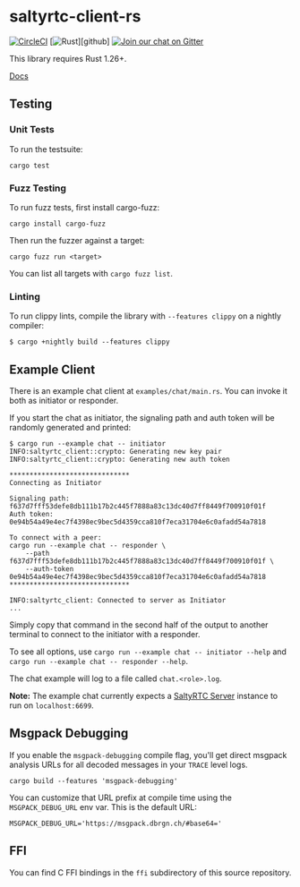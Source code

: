 # saltyrtc-client-rs

[![CircleCI][circle-ci-badge]][circle-ci]
[![Rust][rust-badge]][github]
[![Join our chat on Gitter](https://badges.gitter.im/saltyrtc/Lobby.svg)](https://gitter.im/saltyrtc/Lobby)

This library requires Rust 1.26+.

[Docs](https://docs.rs/saltyrtc-client)

## Testing

### Unit Tests

To run the testsuite:

    cargo test

### Fuzz Testing

To run fuzz tests, first install cargo-fuzz:

    cargo install cargo-fuzz

Then run the fuzzer against a target:

    cargo fuzz run <target>

You can list all targets with `cargo fuzz list`.

### Linting

To run clippy lints, compile the library with `--features clippy` on a nightly
compiler:

    $ cargo +nightly build --features clippy

## Example Client

There is an example chat client at `examples/chat/main.rs`. You can invoke it both as
initiator or responder.

If you start the chat as initiator, the signaling path and auth token will be
randomly generated and printed:

    $ cargo run --example chat -- initiator
    INFO:saltyrtc_client::crypto: Generating new key pair
    INFO:saltyrtc_client::crypto: Generating new auth token

    ******************************
    Connecting as Initiator

    Signaling path: f637d7fff53defe8db111b17b2c445f7888a83c13dc40d7ff8449f700910f01f
    Auth token: 0e94b54a49e4ec7f4398ec9bec5d4359cca810f7eca31704e6c0afadd54a7818

    To connect with a peer:
    cargo run --example chat -- responder \
        --path f637d7fff53defe8db111b17b2c445f7888a83c13dc40d7ff8449f700910f01f \
        --auth-token 0e94b54a49e4ec7f4398ec9bec5d4359cca810f7eca31704e6c0afadd54a7818
    ******************************

    INFO:saltyrtc_client: Connected to server as Initiator
    ...

Simply copy that command in the second half of the output to another terminal
to connect to the initiator with a responder.

To see all options, use `cargo run --example chat -- initiator --help` and
`cargo run --example chat -- responder --help`.

The chat example will log to a file called `chat.<role>.log`.

**Note:** The example chat currently expects a [SaltyRTC
Server](https://github.com/saltyrtc/saltyrtc-server-python/) instance to run on
`localhost:6699`.


## Msgpack Debugging

If you enable the `msgpack-debugging` compile flag, you'll get direct msgpack
analysis URLs for all decoded messages in your `TRACE` level logs.

    cargo build --features 'msgpack-debugging'

You can customize that URL prefix at compile time using the `MSGPACK_DEBUG_URL`
env var. This is the default URL:

    MSGPACK_DEBUG_URL='https://msgpack.dbrgn.ch/#base64='


## FFI

You can find C FFI bindings in the `ffi` subdirectory of this source repository.


<!-- Badges -->
[circle-ci]: https://circleci.com/gh/saltyrtc/saltyrtc-client-rs/tree/develop
[circle-ci-badge]: https://circleci.com/gh/saltyrtc/saltyrtc-client-rs/tree/develop.svg?style=shield
[rust-badge]: https://img.shields.io/badge/rust-1.26%2B-blue.svg?maxAge=3600
